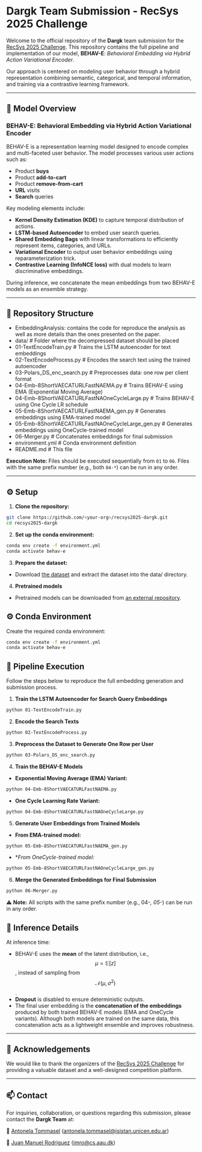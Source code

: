 # Dargk Team Submission - RecSys 2025 Challenge

Welcome to the official repository of the **Dargk** team submission for the [RecSys 2025 Challenge](https://recsys.synerise.com/). This repository contains the full pipeline and implementation of our model, **BEHAV-E**: _Behavioral Embedding via Hybrid Action Variational Encoder_.

Our approach is centered on modeling user behavior through a hybrid representation combining semantic, categorical, and temporal information, and training via a contrastive learning framework.

---

## 🧠 Model Overview

### BEHAV-E: Behavioral Embedding via Hybrid Action Variational Encoder

BEHAV-E is a representation learning model designed to encode complex and multi-faceted user behavior. The model processes various user actions such as:

- Product **buys**
- Product **add-to-cart**
- Product **remove-from-cart**
- **URL** visits
- **Search** queries

Key modeling elements include:

- **Kernel Density Estimation (KDE)** to capture temporal distribution of actions.
- **LSTM-based Autoencoder** to embed user search queries.
- **Shared Embedding Bags** with linear transformations to efficiently represent items, categories, and URLs.
- **Variational Encoder** to output user behavior embeddings using reparameterization trick.
- **Contrastive Learning (InfoNCE loss)** with dual models to learn discriminative embeddings.

During inference, we concatenate the mean embeddings from two BEHAV-E models as an ensemble strategy.

---

## 📁 Repository Structure

* EmbeddingAnalysis: contains the code for reproduce the analysis as well as more details than the ones presented on the paper.
* data/ # Folder where the decompressed dataset should be placed
* 01-TextEncodeTrain.py # Trains the LSTM autoencoder for text embeddings
* 02-TextEncodeProcess.py # Encodes the search text using the trained autoencoder
* 03-Polars_DS_enc_search.py # Preprocesses data: one row per client format
* 04-Emb-8ShortVAECATURLFastNAEMA.py # Trains BEHAV-E using EMA (Exponential Moving Average)
* 04-Emb-8ShortVAECATURLFastNAOneCycleLarge.py # Trains BEHAV-E using One Cycle LR schedule
* 05-Emb-8ShortVAECATURLFastNAEMA_gen.py # Generates embeddings using EMA-trained model
* 05-Emb-8ShortVAECATURLFastNAOneCycleLarge_gen.py # Generates embeddings using OneCycle-trained model
* 06-Merger.py # Concatenates embeddings for final submission
* environment.yml # Conda environment definition
* README.md # This file


**Execution Note:** Files should be executed sequentially from `01` to `06`. Files with the same prefix number (e.g., both `04-*`) can be run in any order.

---

## ⚙️ Setup

1. **Clone the repository:**
```bash
git clone https://github.com/<your-org>/recsys2025-dargk.git
cd recsys2025-dargk
```

2. **Set up the conda environment:**

```bash
conda env create -f environment.yml
conda activate behav-e
```

3. **Prepare the dataset:**

* Download [the dataset](https://recsys.synerise.com/summary#download) and extract the dataset into the data/ directory.

4. **Pretrained models**

* Pretrained models can be downloaded from [an external repository](https://drive.google.com/file/d/1MqaLrqhDa46fUmu89RyVt9iP95B0Yg54/view?usp=sharing).
## ⚙️ Conda Environment

Create the required conda environment:

```bash
conda env create -f environment.yml
conda activate behav-e
```
## 🚀 Pipeline Execution

Follow the steps below to reproduce the full embedding generation and submission process.

1. **Train the LSTM Autoencoder for Search Query Embeddings**
```bash
python 01-TextEncodeTrain.py
```

2. **Encode the Search Texts**
```bash
python 02-TextEncodeProcess.py
```

3. **Preprocess the Dataset to Generate One Row per User**

```bash
python 03-Polars_DS_enc_search.py
```

4. **Train the BEHAV-E Models**

* **Exponential Moving Average (EMA) Variant:**
```bash
python 04-Emb-8ShortVAECATURLFastNAEMA.py
```

* **One Cycle Learning Rate Variant:**

```bash
python 04-Emb-8ShortVAECATURLFastNAOneCycleLarge.py
```

5. **Generate User Embeddings from Trained Models**

* **From EMA-trained model:**

```bash
python 05-Emb-8ShortVAECATURLFastNAEMA_gen.py
```

* **From OneCycle-trained model:*

```bash
python 05-Emb-8ShortVAECATURLFastNAOneCycleLarge_gen.py
``` 

6. **Merge the Generated Embeddings for Final Submission**

```bash
python 06-Merger.py
```

⚠️ **Note:** All scripts with the same prefix number (e.g., 04-*, 05-*) can be run in any order.

## 🧪 Inference Details

At inference time:

- BEHAV-E uses the **mean** of the latent distribution, i.e., $$\mu = \mathbb{E}[z]$$, instead of sampling from $$\mathcal{N}(\mu, \sigma^2)$$.
- **Dropout** is disabled to ensure deterministic outputs.
- The final user embedding is the **concatenation of the embeddings** produced by both trained BEHAV-E models (EMA and OneCycle variants). Although both models are trained on the same data, this concatenation acts as a lightweight ensemble and improves robustness.


---

## 🙌 Acknowledgements

We would like to thank the organizers of the [RecSys 2025 Challenge](https://recsys.synerise.com/) for providing a valuable dataset and a well-designed competition platform.

---

## 📫 Contact

For inquiries, collaboration, or questions regarding this submission, please contact the **Dargk Team** at:

📧 [Antonela Tommasel](https://tommantonela.github.io) (antonela.tommasel@isistan.unicen.edu.ar)

📧 [Juan Manuel Rodriguez](https://sites.google.com/site/rodriguezjuanmanuel/home) (jmro@cs.aau.dk)

